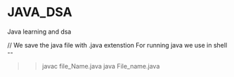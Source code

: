 # JAVA_DSA
Java learning and dsa 

// We save the java file with .java extenstion
For running java we use in shell --
>>javac  file_Name.java
>>java File_name.java



